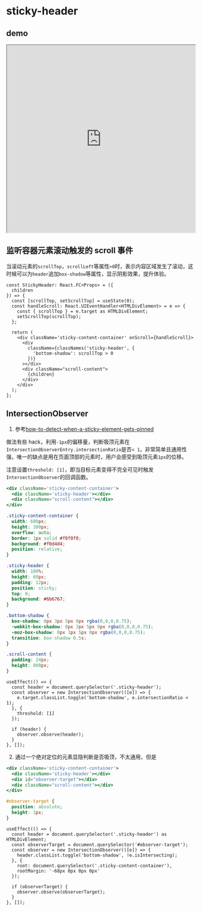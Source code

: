 # sticky-header

## demo

<iframe src="https://codesandbox.io/embed/angry-taussig-e07ysx?fontsize=14&hidenavigation=1&theme=dark"
     width="100%"
     height="500"
     title="react-sticky-header"
     allow="accelerometer; ambient-light-sensor; camera; encrypted-media; geolocation; gyroscope; hid; microphone; midi; payment; usb; vr; xr-spatial-tracking"
     sandbox="allow-forms allow-modals allow-popups allow-presentation allow-same-origin allow-scripts"
   ></iframe>

## 监听容器元素滚动触发的 scroll 事件

当滚动元素的`scrollTop`，`scrollLeft`等属性`>0`时，表示内容区域发生了滚动，这时候可以为`header`追加`box-shadow`等属性，显示阴影效果，提升体验。

```tsx
const StickyHeader: React.FC<Props> = ({
  children
}) => {
  const [scrollTop, setScrollTop] = useState(0);
  const handleScroll: React.UIEventHandler<HTMLDivElement> = e => {
    const { scrollTop } = e.target as HTMLDivElement;
    setScrollTop(scrollTop);
  };

  return (
    <div className='sticky-content-container' onScroll={handleScroll}>
      <div
        className={classNames('sticky-header', {
          'bottom-shadow': scrollTop > 0
        })}
      ></div>
      <div className="scroll-content">
        {children}
      </div>
    </div>
  );
};
```

## IntersectionObserver

1. 参考[how-to-detect-when-a-sticky-element-gets-pinned](https://css-tricks.com/how-to-detect-when-a-sticky-element-gets-pinned/)

做法有些 hack，利用`-1px`的偏移量，判断吸顶元素在`IntersectionObserverEntry.intersectionRatio`是否`< 1`，非常简单且通用性强，唯一的缺点是用在页面顶部的元素时，用户会感受到吸顶元素`1px`的位移。

注意设置`threshold: [1]`，即当目标元素变得不完全可见时触发`IntersectionObserver`的回调函数。

```jsx
<div className='sticky-content-container'>
  <div className='sticky-header'></div>
  <div className="scroll-content"></div>
</div>
```

```css
.sticky-content-container {
  width: 600px;
  height: 300px;
  overflow: auto;
  border: 1px solid #f0f0f0;
  background: #f0d4d4;
  position: relative;
}

.sticky-header {
  width: 100%;
  height: 68px;
  padding: 12px;
  position: sticky;
  top: 0;
  background: #6b6767;
}

.bottom-shadow {
  box-shadow: 0px 3px 5px 0px rgba(0,0,0,0.75);
  -webkit-box-shadow: 0px 3px 5px 0px rgba(0,0,0,0.75);
  -moz-box-shadow: 0px 3px 5px 0px rgba(0,0,0,0.75);
  transition: box-shadow 0.5s;
}

.scroll-content {
  padding: 24px;
  height: 800px;
}
```

```tsx
useEffect(() => {
  const header = document.querySelector('.sticky-header');
  const observer = new IntersectionObserver(([e]) => {
    e.target.classList.toggle('bottom-shadow', e.intersectionRatio < 1);
  }, {
    threshold: [1]
  });

  if (header) {
    observer.observe(header);
  }
}, []);
```
2. 通过一个绝对定位的元素显隐判断是否吸顶，不太通用，但是

```jsx
<div className='sticky-content-container'>
  <div className='sticky-header'></div>
  <div id="observer-target"></div>
  <div className="scroll-content"></div>
</div>
```

```css
#observer-target {
  position: absolute;
  height: 1px;
}
```

```tsx
useEffect(() => {
  const header = document.querySelector('.sticky-header') as HTMLDivElement;
  const observerTarget = document.querySelector('#observer-target');
  const observer = new IntersectionObserver(([e]) => {
    header.classList.toggle('bottom-shadow', !e.isIntersecting);
  }, {
    root: document.querySelector('.sticky-content-container'),
    rootMargin: '-68px 0px 0px 0px'
  });

  if (observerTarget) {
    observer.observe(observerTarget);
  }
}, []);
```